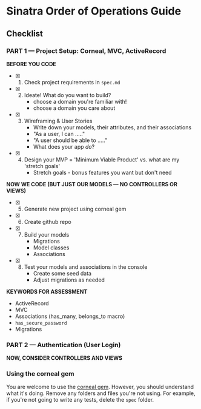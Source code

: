 # Sinatra Order of Operations Guide

## Checklist

### PART 1 — Project Setup: Corneal, MVC, ActiveRecord

**BEFORE YOU CODE**
- [x] 1. Check project requirements in `spec.md`
- [x] 2. Ideate!  What do you want to build?
      - choose a domain you're familiar with!
      - choose a domain you care about
- [x] 3. Wireframing & User Stories
      - Write down your models, their attributes, and their associations
      - "As a user, I can ....."
      - "A user should be able to ....."
      - What does your app _do_?
- [x] 4. Design your MVP = 'Minimum Viable Product' vs. what are my 'stretch goals'
      - Stretch goals - bonus features you want but don't need

**NOW WE CODE (BUT JUST OUR MODELS — NO CONTROLLERS OR VIEWS)**

- [x] 5. Generate new project using corneal gem
- [x] 6. Create github repo
- [x] 7. Build your models
      - Migrations
      - Model classes
      - Associations
- [x] 8. Test your models and associations in the console
      - Create some seed data
      - Adjust migrations as needed

**KEYWORDS FOR ASSESSMENT**
- ActiveRecord
- MVC
- Associations (has_many, belongs_to macro)
- `has_secure_password`
- Migrations

### PART 2 — Authentication (User Login)

**NOW, CONSIDER CONTROLLERS AND VIEWS**




### Using the corneal gem

You are welcome to use the [corneal gem].  However, you should understand what it's doing.  Remove any folders and files you're not using.  For example, if you're not going to write any tests, delete the `spec` folder.

[corneal gem]:https://github.com/thebrianemory/corneal

